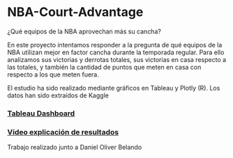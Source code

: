 # NBA-Court-Advantage
¿Qué equipos de la NBA aprovechan más su cancha?

En este proyecto intentamos responder a la pregunta de qué equipos de la NBA utilizan mejor en factor cancha durante la temporada regular. Para ello analizamos sus victorias y derrotas totales, sus victorias en casa respecto a las totales, y también la cantidad de puntos que meten en casa con respecto a los que meten fuera.

El estudio ha sido realizado mediante gráficos en Tableau y Plotly (R). Los datos han sido extraídos de Kaggle

### [Tableau Dashboard](https://public.tableau.com/app/profile/carlos.gallego.andreu/viz/NBA-Aquequiposlesafectamselfactorcancha/Dashboard1)
### [Vídeo explicación de resultados](https://drive.google.com/file/d/13gq0KXKcKa9z8FKarYPT_srdmTyz1Oe_/view?usp=sharing)

Trabajo realizado junto a Daniel Oliver Belando
